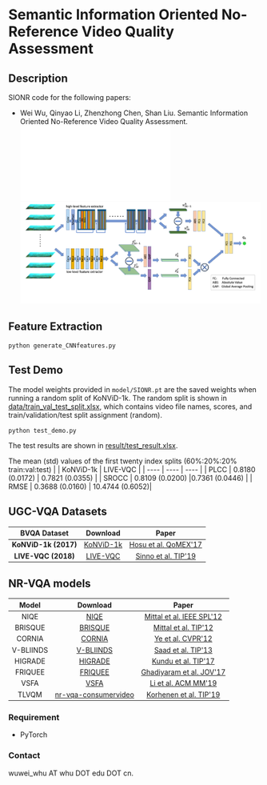 # Semantic Information Oriented No-Reference Video Quality Assessment

## Description
SIONR code for the following papers:

- Wei Wu, Qinyao Li, Zhenzhong Chen, Shan Liu. Semantic Information Oriented No-Reference Video Quality Assessment.![Paper draft](SIONR.pdf)
![Framework](Framework.png)
## Feature Extraction
```
python generate_CNNfeatures.py
```

## Test Demo
The model weights provided in `model/SIONR.pt` are the saved weights when running a random split of KoNViD-1k. The random split is shown in [data/train_val_test_split.xlsx](https://github.com/lorenzowu/SIONR/blob/master/data/train_val_test_split.xlsx), which contains video file names, scores, and train/validation/test split assignment (random).
```
python test_demo.py
```
The test results are shown in [result/test_result.xlsx](https://github.com/lorenzowu/SIONR/blob/master/result/test_result.xlsx).

The mean (std) values of the first twenty index splits (60%:20%:20% train:val:test)
|       | KoNViD-1k | LIVE-VQC |
| ----  |    ----   |   ----  |
| PLCC  | 0.8180 (0.0172) | 0.7821 (0.0355) |
| SROCC | 0.8109 (0.0200) |0.7361 (0.0446) | 
| RMSE  | 0.3688 (0.0160) | 10.4744 (0.6052)|


## UGC-VQA Datasets
| BVQA Dataset | Download | Paper |
|:----:|:----:|:----:|
| **KoNViD-1k (2017)** |  [KoNViD-1k](http://database.mmsp-kn.de/konvid-1k-database.html)  | [Hosu et al. QoMEX'17](https://datasets.vqa.mmsp-kn.de/archives/papers/Hosu-Konvid-1k.pdf)
| **LIVE-VQC (2018)** |  [LIVE-VQC](https://live.ece.utexas.edu/research/LIVEVQC/index.html)  | [Sinno et al. TIP'19](https://ieeexplore.ieee.org/document/8463581)


## NR-VQA models
|    Model   | Download            | Paper             |
|:------------:|:-------------------:|:-------------------:|
| NIQE        | [NIQE](http://live.ece.utexas.edu/research/Quality/niqe_release.zip) | [Mittal et al. IEEE SPL'12](https://ieeexplore.ieee.org/document/6353522/)
| BRISQUE        | [BRISQUE](http://live.ece.utexas.edu/research/Quality/BRISQUE_release.zip) | [Mittal et al. TIP'12](https://ieeexplore.ieee.org/document/6272356/)
| CORNIA        | [CORNIA](http://www.umiacs.umd.edu/user.php?path=pengye/research/CORNIA_release_v0.zip) | [Ye et al. CVPR'12](https://ieeexplore.ieee.org/document/6247789)
| V-BLIINDS       | [V-BLIINDS](http://live.ece.utexas.edu/research/Quality/VideoBLIINDS_Code_MicheleSaad.zip) | [Saad et al. TIP'13](https://ieeexplore.ieee.org/abstract/document/6705673/)
| HIGRADE  | [HIGRADE](http://live.ece.utexas.edu/research/Quality/VideoBLIINDS_Code_MicheleSaad.zip) | [Kundu et al. TIP'17](https://ieeexplore.ieee.org/abstract/document/7885070)
| FRIQUEE | [FRIQUEE](http://live.ece.utexas.edu/research/Quality/FRIQUEE_Release.zip) | [Ghadiyaram et al. JOV'17](https://jov.arvojournals.org/article.aspx?articleid=2599945)
| VSFA        | [VSFA](https://github.com/lidq92/VSFA) | [Li et al. ACM MM'19](https://dl.acm.org/citation.cfm?doid=3343031.3351028)
| TLVQM       | [nr-vqa-consumervideo](https://github.com/jarikorhonen/nr-vqa-consumervideo) | [Korhenen et al. TIP'19](https://ieeexplore.ieee.org/document/8742797)


### Requirement

- PyTorch

### Contact
wuwei_whu AT whu DOT edu DOT cn.
